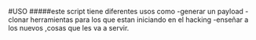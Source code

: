 #USO
#####este script tiene diferentes usos como
-generar un payload
-clonar herramientas para los que estan iniciando en el hacking
-enseñar a los nuevos ,cosas que les va a servir.

